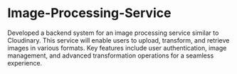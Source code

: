 # Image-Processing-Service
Developed a backend system for an image processing service similar to Cloudinary. This service will enable users to upload, transform, and retrieve images in various formats. Key features include user authentication, image management, and advanced transformation operations for a seamless experience.
